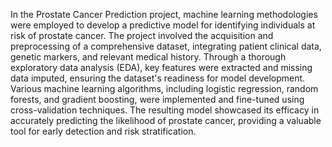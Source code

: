
In the Prostate Cancer Prediction project, machine learning methodologies were employed to develop a predictive model for identifying individuals at risk of prostate cancer. The project involved the acquisition and preprocessing of a comprehensive dataset, integrating patient clinical data, genetic markers, and relevant medical history. Through a thorough exploratory data analysis (EDA), key features were extracted and missing data imputed, ensuring the dataset's readiness for model development. Various machine learning algorithms, including logistic regression, random forests, and gradient boosting, were implemented and fine-tuned using cross-validation techniques. The resulting model showcased its efficacy in accurately predicting the likelihood of prostate cancer, providing a valuable tool for early detection and risk stratification.

